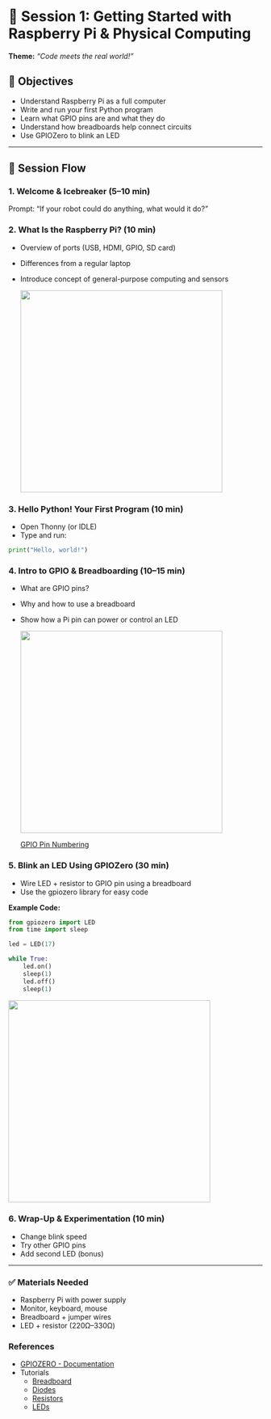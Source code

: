 # 🧭 Session 1: Getting Started with Raspberry Pi & Physical Computing

**Theme:** _“Code meets the real world!”_

## 🧠 Objectives
- Understand Raspberry Pi as a full computer
- Write and run your first Python program
- Learn what GPIO pins are and what they do
- Understand how breadboards help connect circuits
- Use GPIOZero to blink an LED

---

## 🧩 Session Flow

### 1. Welcome & Icebreaker (5–10 min)
Prompt: “If your robot could do anything, what would it do?”

### 2. What Is the Raspberry Pi? (10 min)
- Overview of ports (USB, HDMI, GPIO, SD card)
- Differences from a regular laptop
- Introduce concept of general-purpose computing and sensors

    <img src="https://github.com/stemoutreach/Intro-to-Physical-Computing-with-Raspberry-Pi-3/blob/main/images/RPi3-B-intro.jpg" width="400" > 

### 3. Hello Python! Your First Program (10 min)
- Open Thonny (or IDLE)
- Type and run:
```python
print("Hello, world!")
```

### 4. Intro to GPIO & Breadboarding (10–15 min)
- What are GPIO pins?
- Why and how to use a breadboard
- Show how a Pi pin can power or control an LED

     <img src="https://github.com/stemoutreach/Intro-to-Physical-Computing-with-Raspberry-Pi-3/blob/main/images/SimpleLEDBreadboardExample.jpg" width="400" > 

    [GPIO Pin Numbering](https://gpiozero.readthedocs.io/en/stable/recipes.html#pin-numbering)


### 5. Blink an LED Using GPIOZero (30 min)
- Wire LED + resistor to GPIO pin using a breadboard
- Use the gpiozero library for easy code

**Example Code:**
```python
from gpiozero import LED
from time import sleep

led = LED(17)

while True:
    led.on()
    sleep(1)
    led.off()
    sleep(1)
```

<img src="https://github.com/stemoutreach/Intro-to-Physical-Computing-with-Raspberry-Pi-3/blob/main/images/BlinkLED-GPIO17.jpg" width="400" > 


### 6. Wrap-Up & Experimentation (10 min)
- Change blink speed
- Try other GPIO pins
- Add second LED (bonus)

---

### ✅ Materials Needed
- Raspberry Pi with power supply
- Monitor, keyboard, mouse
- Breadboard + jumper wires
- LED + resistor (220Ω–330Ω)


### References
- [GPIOZERO - Documentation](https://gpiozero.readthedocs.io/en/stable)
- Tutorials
    - [Breadboard](https://learn.sparkfun.com/tutorials/how-to-use-a-breadboard)
    - [Diodes](https://learn.sparkfun.com/tutorials/diodes/introduction)
    - [Resistors](https://learn.sparkfun.com/tutorials/resistors/)
    - [LEDs](https://learn.sparkfun.com/tutorials/light-emitting-diodes-leds)


